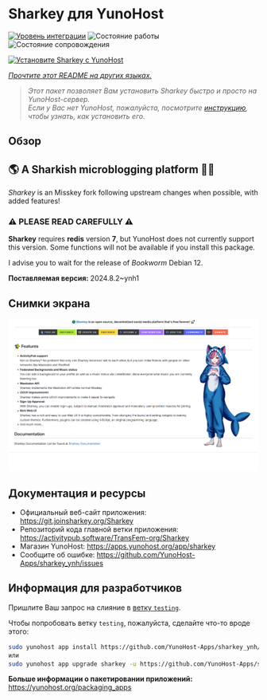 <!--
Важно: этот README был автоматически сгенерирован <https://github.com/YunoHost/apps/tree/master/tools/readme_generator>
Он НЕ ДОЛЖЕН редактироваться вручную.
-->

# Sharkey для YunoHost

[![Уровень интеграции](https://dash.yunohost.org/integration/sharkey.svg)](https://ci-apps.yunohost.org/ci/apps/sharkey/) ![Состояние работы](https://ci-apps.yunohost.org/ci/badges/sharkey.status.svg) ![Состояние сопровождения](https://ci-apps.yunohost.org/ci/badges/sharkey.maintain.svg)

[![Установите Sharkey с YunoHost](https://install-app.yunohost.org/install-with-yunohost.svg)](https://install-app.yunohost.org/?app=sharkey)

*[Прочтите этот README на других языках.](./ALL_README.md)*

> *Этот пакет позволяет Вам установить Sharkey быстро и просто на YunoHost-сервер.*  
> *Если у Вас нет YunoHost, пожалуйста, посмотрите [инструкцию](https://yunohost.org/install), чтобы узнать, как установить его.*

## Обзор

## 🌎 A Sharkish microblogging platform 🦈🚀 

_Sharkey_ is an Misskey fork following upstream changes when possible, with added features!

### ⚠️ PLEASE READ CAREFULLY ⚠️

**Sharkey** requires **redis** version **7**, but YunoHost does not currently support this version.
Some functions will not be available if you install this package.

I advise you to wait for the release of _Bookworm_ Debian 12.


**Поставляемая версия:** 2024.8.2~ynh1

## Снимки экрана

![Снимок экрана Sharkey](./doc/screenshots/screenshot-desktop.png)

## Документация и ресурсы

- Официальный веб-сайт приложения: <https://git.joinsharkey.org/Sharkey>
- Репозиторий кода главной ветки приложения: <https://activitypub.software/TransFem-org/Sharkey>
- Магазин YunoHost: <https://apps.yunohost.org/app/sharkey>
- Сообщите об ошибке: <https://github.com/YunoHost-Apps/sharkey_ynh/issues>

## Информация для разработчиков

Пришлите Ваш запрос на слияние в [ветку `testing`](https://github.com/YunoHost-Apps/sharkey_ynh/tree/testing).

Чтобы попробовать ветку `testing`, пожалуйста, сделайте что-то вроде этого:

```bash
sudo yunohost app install https://github.com/YunoHost-Apps/sharkey_ynh/tree/testing --debug
или
sudo yunohost app upgrade sharkey -u https://github.com/YunoHost-Apps/sharkey_ynh/tree/testing --debug
```

**Больше информации о пакетировании приложений:** <https://yunohost.org/packaging_apps>
